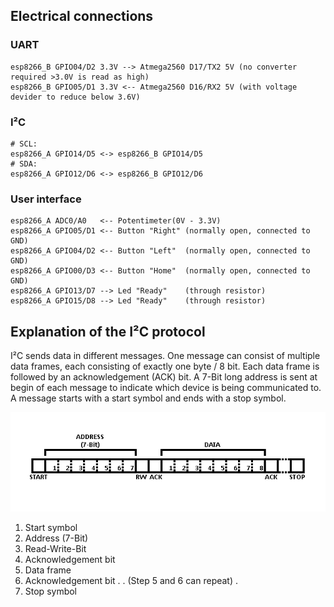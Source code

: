 ## Electrical connections
### UART
```
esp8266_B GPIO04/D2 3.3V --> Atmega2560 D17/TX2 5V (no converter required >3.0V is read as high)
esp8266_B GPIO05/D1 3.3V <-- Atmega2560 D16/RX2 5V (with voltage devider to reduce below 3.6V)
```

### I²C
```
# SCL:
esp8266_A GPIO14/D5 <-> esp8266_B GPIO14/D5
# SDA:
esp8266_A GPIO12/D6 <-> esp8266_B GPIO12/D6
```

### User interface
```
esp8266_A ADC0/A0   <-- Potentimeter(0V - 3.3V)
esp8266_A GPIO05/D1 <-- Button "Right" (normally open, connected to GND)
esp8266_A GPIO04/D2 <-- Button "Left"  (normally open, connected to GND)
esp8266_A GPIO00/D3 <-- Button "Home"  (normally open, connected to GND)
esp8266_A GPIO13/D7 --> Led "Ready"    (through resistor)
esp8266_A GPIO15/D8 --> Led "Ready"    (through resistor)
```

## Explanation of the I²C protocol
I²C sends data in different messages. One message can consist of multiple data frames, each consisting of exactly one byte / 8 bit.
Each data frame is followed by an acknowledgement (ACK) bit.
A 7-Bit long address is sent at begin of each message to indicate which device is being communicated to.
A message starts with a start symbol and ends with a stop symbol.

![I2C Protocol](https://github.com/DavidRisch/esp8266_i2c/blob/master/i2c_protocol.png?raw=true)

1. Start symbol
2. Address (7-Bit)
3. Read-Write-Bit
4. Acknowledgement bit
5. Data frame
6. Acknowledgement bit
.
. (Step 5 and 6 can repeat)
.
7. Stop symbol
